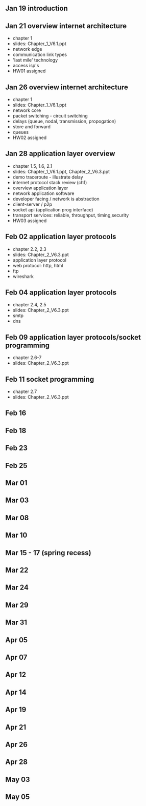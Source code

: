 
Jan 19 introduction
------

Jan 21 overview internet architecture
------
- chapter 1
- slides: Chapter_1_V6.1.ppt
- network edge
- communication link types
- 'last mile' technology
- access isp's
- HW01 assigned

Jan 26 overview internet architecture
------
- chapter 1
- slides: Chapter_1_V6.1.ppt
- network core
- packet switching - circuit switching
- delays (queue, nodal, transmission, propogation)
- store and forward
- queues
- HW02 assigned

Jan 28 application layer overview
------
- chapter 1.5, 1.6, 2.1
- slides: Chapter_1_V6.1.ppt, Chapter_2_V6.3.ppt
- demo traceroute - illustrate delay
- internet protocol stack review (ch1)
- overview application layer
- network application software
- developer facing / network is abstraction
- client-server / p2p
- socket api (application prog interface)
- transport services: reliable, throughput, timing,security
- HW03 assigned

Feb 02 application layer protocols
------
- chapter 2.2, 2.3
- slides: Chapter_2_V6.3.ppt
- application layer protocol
- web protocol: http, html
- ftp
- wireshark

Feb 04 application layer protocols
------
- chapter 2.4, 2.5
- slides: Chapter_2_V6.3.ppt
- smtp
- dns

Feb 09 application layer protocols/socket programming
------
- chapter 2.6-7
- slides: Chapter_2_V6.3.ppt

Feb 11 socket programming
------
- chapter 2.7
- slides: Chapter_2_V6.3.ppt

Feb 16
------
Feb 18
------
Feb 23
------
Feb 25
------
Mar 01
------
Mar 03
------
Mar 08
------
Mar 10
------
Mar 15 - 17 (spring recess)
------
Mar 22
------
Mar 24
------
Mar 29
------
Mar 31
------
Apr 05
------
Apr 07
------
Apr 12
------
Apr 14
------
Apr 19
------
Apr 21
------
Apr 26
------
Apr 28
------
May 03
------
May 05
------
